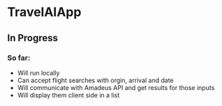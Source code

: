 # TravelAIApp
 
## In Progress

### So far:

- Will run locally
- Can accept flight searches with orgin, arrival and date
- Will communicate with Amadeus API and get results for those inputs
- Will display them client side in a list 
